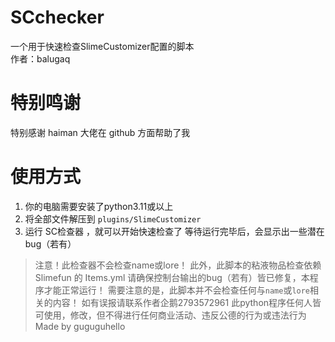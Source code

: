 # SCchecker
一个用于快速检查SlimeCustomizer配置的脚本  
作者：balugaq

# 特别鸣谢
特别感谢 haiman 大佬在 github 方面帮助了我

# 使用方式

1. 你的电脑需要安装了python3.11或以上
2. 将全部文件解压到 `plugins/SlimeCustomizer`
3. 运行 SC检查器 ，就可以开始快速检查了
等待运行完毕后，会显示出一些潜在bug（若有）

> 注意！此检查器不会检查name或lore！
> 此外，此脚本的粘液物品检查依赖 Slimefun 的 Items.yml
> 请确保控制台输出的bug（若有）皆已修复，本程序才能正常运行！
> 需要注意的是，此脚本并不会检查任何与`name`或`lore`相关的内容！
> 如有误报请联系作者企鹅2793572961
> 此python程序任何人皆可使用，修改，但不得进行任何商业活动、违反公德的行为或违法行为
> Made by guguguhello
>
